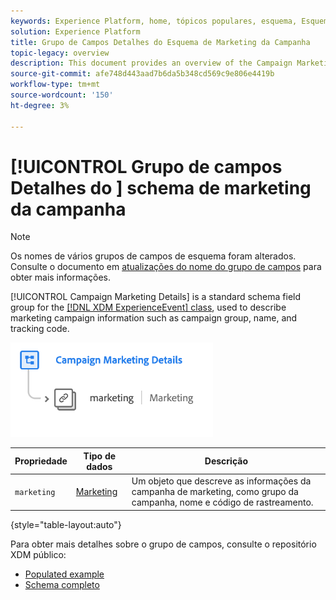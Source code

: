```yaml
---
keywords: Experience Platform, home, tópicos populares, esquema, Esquema, XDM, ExperienceEvent, campos, esquemas, Esquemas, Design de esquema, grupo de campos, grupo de campos;
solution: Experience Platform
title: Grupo de Campos Detalhes do Esquema de Marketing da Campanha
topic-legacy: overview
description: This document provides an overview of the Campaign Marketing Details schema field group.
source-git-commit: afe748d443aad7b6da5b348cd569c9e806e4419b
workflow-type: tm+mt
source-wordcount: '150'
ht-degree: 3%

---
```



# [!UICONTROL Grupo de campos Detalhes do ] schema de marketing da campanha

>[!NOTE]
>
>Os nomes de vários grupos de campos de esquema foram alterados. Consulte o documento em [atualizações do nome do grupo de campos](../name-updates.md) para obter mais informações.

[!UICONTROL Campaign Marketing Details] is a standard schema field group for the [[!DNL XDM ExperienceEvent] class](../../classes/experienceevent.md), used to describe marketing campaign information such as campaign group, name, and tracking code.

![](../../images/field-groups/campaign-marketing-details.png)

| Propriedade | Tipo de dados | Descrição |
| --- | --- | --- |
| `marketing` | [Marketing](../../data-types/marketing.md) | Um objeto que descreve as informações da campanha de marketing, como grupo da campanha, nome e código de rastreamento. |

{style=&quot;table-layout:auto&quot;}

Para obter mais detalhes sobre o grupo de campos, consulte o repositório XDM público:

* [Populated example](https://github.com/adobe/xdm/blob/master/components/fieldgroups/experience-event/experienceevent-marketing.example.1.json)
* [Schema completo](https://github.com/adobe/xdm/blob/master/components/fieldgroups/experience-event/experienceevent-marketing.schema.json)
